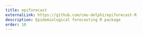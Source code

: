 ```yaml
---
title: epiforecast
externalLink: https://github.com/cmu-delphi/epiforecast-R
description: Epidemiological forecasting R package
order: 10
---
```

